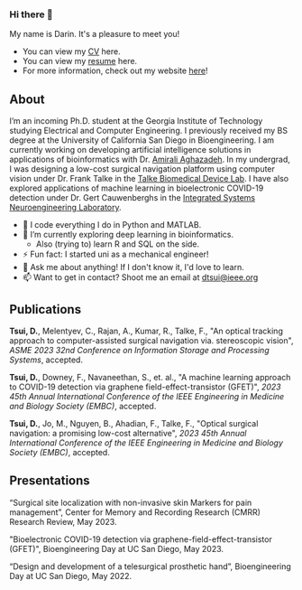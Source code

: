 ### Hi there 👋

My name is Darin. It's a pleasure to meet you! 

* You can view my [CV](https://darintsui.github.io/assets/pdfs/DarinTsui_CV.pdf) here.
* You can view my [resume](https://darintsui.github.io/uploads/DarinTsui_Resume.pdf) here.
* For more information, check out my website [here](https://darintsui.github.io/)! 

## About
I’m an incoming Ph.D. student at the Georgia Institute of Technology studying Electrical and Computer Engineering. I previously received my BS degree at the University of California San Diego in Bioengineering. I am currently working on developing artificial intelligence solutions in applications of bioinformatics with Dr. <a href="https://amirmohan.github.io/">Amirali Aghazadeh</a>. In my undergrad, I was designing a low-cost surgical navigation platform using computer vision under Dr. Frank Talke in the <a href="https://www.talkelab.ucsd.edu/">Talke Biomedical Device Lab</a>. I have also explored applications of machine learning in bioelectronic COVID-19 detection under Dr. Gert Cauwenberghs in the <a href="https://isn.ucsd.edu/index.php">Integrated Systems Neuroengineering Laboratory</a>.

* 💓 I code everything I do in Python and MATLAB.
* 🌱 I’m currently exploring deep learning in bioinformatics. 
    * Also (trying to) learn R and SQL on the side.
* ⚡ Fun fact: I started uni as a mechanical engineer! 
* 💬 Ask me about anything! If I don't know it, I'd love to learn.
* 📫 Want to get in contact? Shoot me an email at <dtsui@ieee.org>

## Publications

**Tsui, D.**, Melentyev, C., Rajan, A., Kumar, R., Talke, F., "An optical tracking approach to computer-assisted surgical navigation via. stereoscopic vision",
*ASME 2023 32nd Conference on Information Storage and Processing Systems*, accepted.

**Tsui, D.**, Downey, F., Navaneethan, S., et. al., "A machine learning approach to COVID-19 detection via graphene field-effect-transistor (GFET)", *2023 45th Annual International Conference of the IEEE Engineering in Medicine and Biology Society (EMBC)*,	accepted.

**Tsui, D.**, Jo, M., Nguyen, B., Ahadian, F., Talke, F., "Optical surgical navigation: a promising low-cost alternative", *2023 45th Annual International Conference of the IEEE Engineering in Medicine and Biology Society (EMBC)*,	accepted.

## Presentations
“Surgical site localization with non-invasive skin Markers for pain management”, Center for Memory and Recording
Research (CMRR) Research Review, May 2023.

"Bioelectronic COVID-19 detection via graphene-field-effect-transistor (GFET)", Bioengineering Day at UC San Diego, May 2023.

“Design and development of a telesurgical prosthetic hand”, Bioengineering Day at UC San Diego, May 2022.


<!--
**darintsui/darintsui** is a ✨ _special_ ✨ repository because its `README.md` (this file) appears on your GitHub profile.

Here are some ideas to get you started:

- 🔭 I’m currently working on ...
- 🌱 I’m currently learning ...
- 👯 I’m looking to collaborate on ...
- 🤔 I’m looking for help with ...
- 💬 Ask me about ...
- 📫 How to reach me: ...
- 😄 Pronouns: ...
- ⚡ Fun fact: ...
-->
